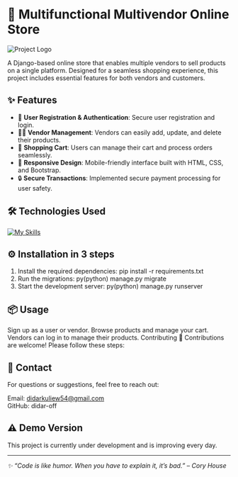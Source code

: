 # 🛒 Multifunctional Multivendor Online Store

![Project Logo](https://nest-grocery.vercel.app/assets/logo.png)

A Django-based online store that enables multiple vendors to sell products on a single platform. Designed for a seamless shopping experience, this project includes essential features for both vendors and customers.

## ✨ Features

- 🔑 **User Registration & Authentication**: Secure user registration and login.
- 👨‍💻 **Vendor Management**: Vendors can easily add, update, and delete their products.
- 🛒 **Shopping Cart**: Users can manage their cart and process orders seamlessly.
- 📱 **Responsive Design**: Mobile-friendly interface built with HTML, CSS, and Bootstrap.
- 🔒 **Secure Transactions**: Implemented secure payment processing for user safety.

## 🛠️ Technologies Used

[![My Skills](https://skillicons.dev/icons?i=js,html,css,git,github,py,django)](https://skillicons.dev)


## ⚙️ Installation in 3 steps

1. Install the required dependencies: pip install -r requirements.txt
2. Run the migrations: py(python) manage.py migrate
3. Start the development server: py(python) manage.py runserver


## 📦 Usage
Sign up as a user or vendor.
Browse products and manage your cart.
Vendors can log in to manage their products.
Contributing 🤝
Contributions are welcome! Please follow these steps:


## 📧 Contact
For questions or suggestions, feel free to reach out:

Email: didarkuliew54@gmail.com <br>
GitHub: didar-off

## ⚠️ Demo Version
This project is currently under development and is improving every day.

---

_✨ “Code is like humor. When you have to explain it, it’s bad.” – Cory House_